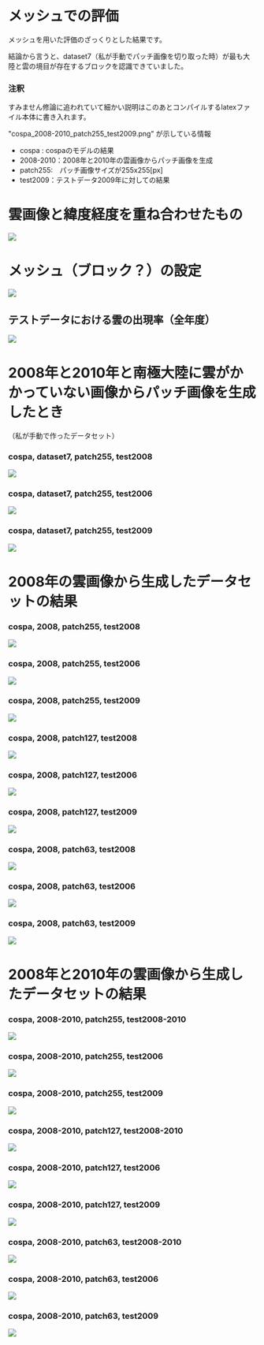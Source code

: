# メッシュでの評価
メッシュを用いた評価のざっくりとした結果です。

結論から言うと、dataset7（私が手動でパッチ画像を切り取った時）が最も大陸と雲の境目が存在するブロックを認識できていました。

###  注釈
すみません修論に追われていて細かい説明はこのあとコンパイルするlatexファイル本体に書き入れます。

"cospa_2008-2010_patch255_test2009.png" が示している情報
- cospa : cospaのモデルの結果
- 2008-2010：2008年と2010年の雲画像からパッチ画像を生成
- patch255:　パッチ画像サイズが255x255[px]
- test2009：テストデータ2009年に対しての結果

# 雲画像と緯度経度を重ね合わせたもの
<img src="overlay.jpg">

# メッシュ（ブロック？）の設定
<img src="mesh.jpg">


## テストデータにおける雲の出現率（全年度）
<img src="mesh_result/figure/cloud_apperance_rate.png">

# 2008年と2010年と南極大陸に雲がかかっていない画像からパッチ画像を生成したとき
（私が手動で作ったデータセット）
### cospa, dataset7, patch255, test2008
<img src="mesh_result/figure/cospa_dataset7_patch255_test2008.png">

### cospa, dataset7, patch255, test2006
<img src="mesh_result/figure/cospa_dataset7_patch255_test2006.png">

### cospa, dataset7, patch255, test2009
<img src="mesh_result/figure/cospa_dataset7_patch255_test2009.png">


# 2008年の雲画像から生成したデータセットの結果
### cospa, 2008, patch255, test2008
<img src="mesh_result/figure/cospa_2008_patch255_test2008.png">

### cospa, 2008, patch255, test2006
<img src="mesh_result/figure/cospa_2008_patch255_test2006.png">

### cospa, 2008, patch255, test2009
<img src="mesh_result/figure/cospa_2008_patch255_test2009.png">

### cospa, 2008, patch127, test2008
<img src="mesh_result/figure/cospa_2008_patch127_test2008.png">

### cospa, 2008, patch127, test2006
<img src="mesh_result/figure/cospa_2008_patch127_test2006.png">

### cospa, 2008, patch127, test2009
<img src="mesh_result/figure/cospa_2008_patch127_test2009.png">

### cospa, 2008, patch63, test2008
<img src="mesh_result/figure/cospa_2008_patch63_test2008.png">

### cospa, 2008, patch63, test2006
<img src="mesh_result/figure/cospa_2008_patch63_test2006.png">

### cospa, 2008, patch63, test2009
<img src="mesh_result/figure/cospa_2008_patch63_test2009.png">


# 2008年と2010年の雲画像から生成したデータセットの結果

### cospa, 2008-2010, patch255, test2008-2010
<img src="mesh_result/figure/cospa_2008-2010_patch255_test2008-2010.png">

### cospa, 2008-2010, patch255, test2006
<img src="mesh_result/figure/cospa_2008-2010_patch255_test2006.png">

### cospa, 2008-2010, patch255, test2009
<img src="mesh_result/figure/cospa_2008-2010_patch255_test2009.png">

### cospa, 2008-2010, patch127, test2008-2010
<img src="mesh_result/figure/cospa_2008-2010_patch127_test2008-2010.png">

### cospa, 2008-2010, patch127, test2006
<img src="mesh_result/figure/cospa_2008-2010_patch127_test2006.png">

### cospa, 2008-2010, patch127, test2009
<img src="mesh_result/figure/cospa_2008-2010_patch127_test2009.png">

### cospa, 2008-2010, patch63, test2008-2010
<img src="mesh_result/figure/cospa_2008-2010_patch63_test2008-2010.png">

### cospa, 2008-2010, patch63, test2006
<img src="mesh_result/figure/cospa_2008-2010_patch63_test2006.png">

### cospa, 2008-2010, patch63, test2009
<img src="mesh_result/figure/cospa_2008-2010_patch63_test2009.png">
